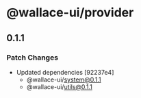 # @wallace-ui/provider

## 0.1.1

### Patch Changes

- Updated dependencies [92237e4]
  - @wallace-ui/system@0.1.1
  - @wallace-ui/utils@0.1.1
